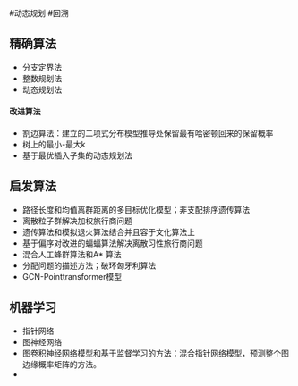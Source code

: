 #动态规划 
#回溯 
## 精确算法
- 分支定界法
- 整数规划法
- 动态规划法
#### 改进算法
- 割边算法：建立的二项式分布模型推导处保留最有哈密顿回来的保留概率
- 树上的最小-最大k
- 基于最优插入子集的动态规划法
## 启发算法
- 路径长度和均值离群距离的多目标优化模型；非支配排序遗传算法
- 离散粒子群解决加权旅行商问题
- 遗传算法和模拟退火算法结合并且容于文化算法上
- 基于偏序对改进的蝙蝠算法解决离散习性旅行商问题
- 混合人工蜂群算法和A* 算法
- 分配问题的描述方法；破环匈牙利算法
- GCN-Pointtransformer模型
## 机器学习
- 指针网络
- 图神经网络
- 图卷积神经网络模型和基于监督学习的方法：混合指针网络模型，预测整个图边缘概率矩阵的方法。
- 